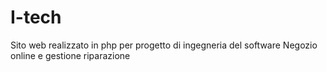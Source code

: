 # I-tech
Sito web realizzato in php  per progetto di ingegneria del software
Negozio online e gestione riparazione
